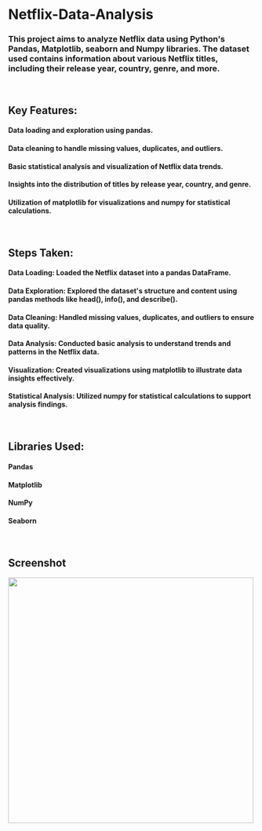 # Netflix-Data-Analysis
### This project aims to analyze Netflix data using Python's Pandas, Matplotlib, seaborn and Numpy libraries. The dataset used contains information about various Netflix titles, including their release year, country, genre, and more.

<br/>


## Key Features:
#### Data loading and exploration using pandas.
#### Data cleaning to handle missing values, duplicates, and outliers.
#### Basic statistical analysis and visualization of Netflix data trends.
#### Insights into the distribution of titles by release year, country, and genre.
#### Utilization of matplotlib for visualizations and numpy for statistical calculations.

<br/>

## Steps Taken:
#### Data Loading: Loaded the Netflix dataset into a pandas DataFrame.
#### Data Exploration: Explored the dataset's structure and content using pandas methods like head(), info(), and describe().
#### Data Cleaning: Handled missing values, duplicates, and outliers to ensure data quality.
#### Data Analysis: Conducted basic analysis to understand trends and patterns in the Netflix data.
#### Visualization: Created visualizations using matplotlib to illustrate data insights effectively.
#### Statistical Analysis: Utilized numpy for statistical calculations to support analysis findings.

<br/>

## Libraries Used:
#### Pandas
#### Matplotlib
#### NumPy
#### Seaborn

<br/>

## Screenshot

<p float="left">
       <img src="https://github.com/Ushanshi-Sharma/HR-Analytics-PowerBI-Dashboard/assets/154740255/5697487a-5f61-45ea-9df2-4573d4d12366.jpg" height="500"  />
   
</p>



